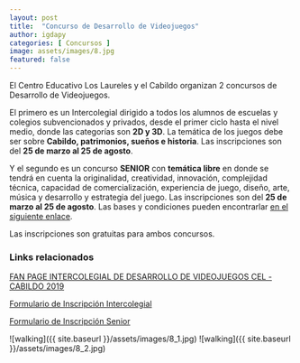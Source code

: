 ```yaml
---
layout: post
title:  "Concurso de Desarrollo de Videojuegos"
author: igdapy
categories: [ Concursos ]
image: assets/images/8.jpg
featured: false
---
```

El Centro Educativo Los Laureles y el Cabildo organizan 2 concursos de Desarrollo de Videojuegos.

El primero es un Intercolegial dirigido a todos los alumnos de escuelas y colegios subvencionados y privados, desde el primer ciclo hasta el nivel medio, donde las categorías son **2D y 3D**. La temática de los juegos debe ser sobre **Cabildo, patrimonios, sueños e historia**. Las inscripciones son del **25 de marzo al 25 de agosto**.

Y el segundo es un concurso **SENIOR** con **temática libre** en donde se tendrá en cuenta la originalidad, creatividad, innovación, complejidad técnica, capacidad de comercialización, experiencia de juego, diseño, arte, música y desarrollo y estrategia del juego. Las inscripciones son del **25 de marzo al 25 de agosto**. Las bases y condiciones pueden encontrarlar [en el siguiente enlace][bases-condiciones-senior].

Las inscripciones son gratuitas para ambos concursos.

### Links relacionados
[FAN PAGE INTERCOLEGIAL DE DESARROLLO DE VIDEOJUEGOS CEL - CABILDO 2019][fan-page]

[Formulario de Inscripción Intercolegial][inscripciones-intercolegial]

[Formulario de Inscripción Senior][inscripciones-senior]

[bases-condiciones-senior]:https://drive.google.com/file/d/1UhNYCi-URQYx7heH689dkbC8LbtzbY-w/view?fbclid=IwAR1MoPeQzuufItYc8wB0EDn8xq5hFbP0in5LbBc3Ti9TckX9q7O6Am0zGDQ
[inscripciones-senior]:https://forms.office.com/Pages/ResponsePage.aspx?id=DQSIkWdsW0yxEjajBLZtrQAAAAAAAAAAAAYAAInKKqZUODNFOUE3Wjk5RTRHSzhMRTE4QkcxN1JSOC4u&fbclid=IwAR3cKf1tNVcisKZ7qhUJb0QQwBzWxcHhzjt53rZJRPi05HmimKO0Gy4Bjw8
[inscripciones-intercolegial]:https://forms.office.com/Pages/ResponsePage.aspx?id=DQSIkWdsW0yxEjajBLZtrQAAAAAAAAAAAAYAAInKKqZUNTM4MlJVM01HM1g0VUZaTVQ3SDZRNkw5RS4u&fbclid=IwAR0XRWr0RYFSqzOUgjujCe40wEpIQUAUssIxuTBYNKJA6tpnCGucN1OXoJY
[fan-page]:https://www.facebook.com/intercolegialdevideojuegos/

![walking]({{ site.baseurl }}/assets/images/8_1.jpg)
![walking]({{ site.baseurl }}/assets/images/8_2.jpg)